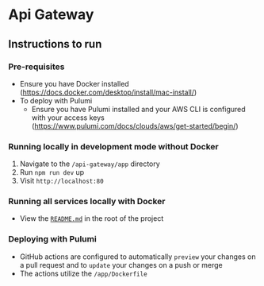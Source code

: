# Api Gateway

## Instructions to run

### Pre-requisites

- Ensure you have Docker installed (https://docs.docker.com/desktop/install/mac-install/)
- To deploy with Pulumi
  - Ensure you have Pulumi installed and your AWS CLI is configured with your access keys (https://www.pulumi.com/docs/clouds/aws/get-started/begin/)

### Running locally in development mode without Docker

1. Navigate to the `/api-gateway/app` directory
2. Run `npm run dev` up
3. Visit `http://localhost:80`

### Running all services locally with Docker

- View the [`README.md`](../../README.md) in the root of the project

### Deploying with Pulumi

- GitHub actions are configured to automatically `preview` your changes on a pull request and to `update` your changes on a push or merge
- The actions utilize the `/app/Dockerfile`
